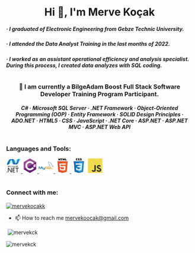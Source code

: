 <h1 align="center">Hi 👋, I'm Merve Koçak</h1>
<h5> · I graduated of Electronic Engineering from Gebze Technic University.</h5>
<h5> · I attended the Data Analyst Training in the last months of 2022.</h5>
<h5> · I worked as an assistant operational efficiency and analysis specialist. During this process, I created data analyzes with SQL coding.</h5>

# <h3 align="center"> 🔭 I am currently a BilgeAdam Boost Full Stack Software Developer Training Program Participant.</h3>
<h5 align="center">C# · Microsoft SQL Server · .NET Framework · Object-Oriented Programming (OOP) · Entity Framework · SOLID Design Principles · ADO.NET ·  HTML5 · CSS · JavaScript · .NET Core ·  ASP.NET · ASP.NET MVC · ASP.NET Web API</h5>

# <h3 align="left">Languages and Tools:</h3>
<p align="left">
      <a href="https://dotnet.microsoft.com/" target="_blank" rel="noreferrer"> <img src="https://raw.githubusercontent.com/devicons/devicon/master/icons/dot-net/dot-net-original-wordmark.svg" alt="dotnet" width="40" height="40"/> </a>
  <a href="https://www.w3schools.com/cs/" target="_blank" rel="noreferrer"> <img src="https://raw.githubusercontent.com/devicons/devicon/master/icons/csharp/csharp-original.svg" alt="csharp" width="40" height="40"/> </a>
    <a href="https://www.mysql.com/" target="_blank" rel="noreferrer"> <img src="https://raw.githubusercontent.com/devicons/devicon/master/icons/mysql/mysql-original-wordmark.svg" alt="mysql" width="40" height="40"/> </a> 
    <a href="https://www.w3.org/html/" target="_blank" rel="noreferrer"> <img src="https://raw.githubusercontent.com/devicons/devicon/master/icons/html5/html5-original-wordmark.svg" alt="html5" width="40" height="40"/> </a> 
  <a href="https://www.w3schools.com/css/" target="_blank" rel="noreferrer"> <img src="https://raw.githubusercontent.com/devicons/devicon/master/icons/css3/css3-original-wordmark.svg" alt="css3" width="40" height="40"/></a>
  <a href="https://developer.mozilla.org/en-US/docs/Web/JavaScript" target="_blank" rel="noreferrer"> <img src="https://raw.githubusercontent.com/devicons/devicon/master/icons/javascript/javascript-original.svg" alt="javascript" width="40" height="40"/> </a> 

# <h3 align="left">Connect with me:</h3>
<p align="left">
<a href="https://linkedin.com/in/mervekocakk" target="blank"><img align="center" src="https://raw.githubusercontent.com/rahuldkjain/github-profile-readme-generator/master/src/images/icons/Social/linked-in-alt.svg" alt="mervekocakk" height="30" width="40" /></a> 

- 📫 How to reach me mervekoocak@gmail.com




<p>&nbsp;<img align="center" src="https://github-readme-stats.vercel.app/api?username=mervekck&show_icons=true&locale=en" alt="mervekck" /></p>
<p><img align="center" src="https://github-readme-streak-stats.herokuapp.com/?user=mervekck&" alt="mervekck" /></p>

<!--
**mervekck/mervekck** is a ✨ _special_ ✨ repository because its `README.md` (this file) appears on your GitHub profile.

Here are some ideas to get you started:

- 🔭 I’m currently working on ...
- 🌱 I’m currently learning ...
- 👯 I’m looking to collaborate on ...
- 🤔 I’m looking for help with ...
- 💬 Ask me about ...
- 📫 How to reach me: ...
- 😄 Pronouns: ...
- ⚡ Fun fact: ...
-->
